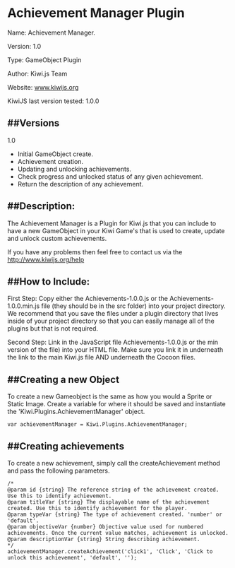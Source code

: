
Achievement Manager Plugin
================================

Name: Achievement Manager.

Version: 1.0

Type: GameObject Plugin

Author: Kiwi.js Team

Website: www.kiwijs.org

KiwiJS last version tested: 1.0.0

##Versions
----------------------------------------------------------------------------------------

1.0 
- Initial GameObject create. 
- Achievement creation.
- Updating and unlocking achievements.
- Check progress and unlocked status of any given achievement.
- Return the description of any achievement.

	

##Description:
----------------------------------------------------------------------------------------
The Achievement Manager is a Plugin for Kiwi.js that you can include to have a new GameObject in your Kiwi Game's that is used to create, update and unlock custom achievements.

If you have any problems then feel free to contact us via the http://www.kiwijs.org/help

##How to Include: 
----------------------------------------------------------------------------------------

First Step:
Copy either the Achievements-1.0.0.js or the Achievements-1.0.0.min.js file (they should be in the src folder) into your project directory. We recommend that you save the files under a plugin directory that lives inside of your project directory so that you can easily manage all of the plugins but that is not required.


Second Step:
Link in the JavaScript file Achievements-1.0.0.js or the min version of the file) into your HTML file. Make sure you link it in underneath the link to the main Kiwi.js file AND underneath the Cocoon files.


##Creating a new Object
--------------------------------------------
To create a new Gameobject is the same as how you would a Sprite or Static Image. Create a variable for where it should be saved and instantiate the 'Kiwi.Plugins.AchievementManager' object. 
	    
	var achievementManager = Kiwi.Plugins.AchievementManager;

##Creating achievements
--------------------------------------------
To create a new achievement, simply call the createAchievement method and pass the following parameters.
	
	/*
	@param id {string} The reference string of the achievement created. Use this to identify achievement.
	@param titleVar {string} The displayable name of the achievement created. Use this to identify achievement for the player.
    @param typeVar {string} The type of achievement created. 'number' or 'default'.
    @param objectiveVar {number} Objective value used for numbered achievements. Once the current value matches, achievement is unlocked.
    @param descriptionVar {string} String describing achievement.
    */
	achievementManager.createAchievement('click1', 'Click', 'Click to unlock this achievement', 'default', '');